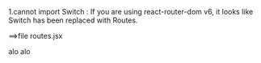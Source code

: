 1.cannot import Switch :
If you are using react-router-dom v6, it looks like Switch has been replaced with Routes.

==>file routes.jsx

alo alo
